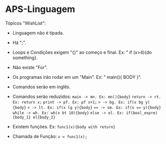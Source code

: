 # APS-Linguagem
Tópicos "WishList":
  
  - Linguagem não é tipada.
  - Há ";".
  - Loops e Condições exigem "{}" ao começo e final. Ex: " if (x>4){do something}.
  - Não existe "For".
  - Os programas irão rodar em um "Main". Ex: " main(){ BODY }".
  - Comandos serão em inglês.
  - Comandos serão reduzidos:
  `main -> mn. Ex: mn(){body}`
  `return -> rt. Ex: return x;`
  `print -> pf. Ex: pf x+1;`
  `> -> bg. Ex: if(x bg y){body}`
  `< -> lt. Ex: if(x lg y){body}`
  `== -> sm. Ex: if(x == y){body}`
  `while -> wh. Ex: wh(x bt 10){body}`
  `else -> el. Ex: if(bool_expre){body_1} el{body_2}`
  
  - Existem funções. Ex:
  `func1(x){body with return}`
  - Chamada de Função:
  `v = func1(x);`
